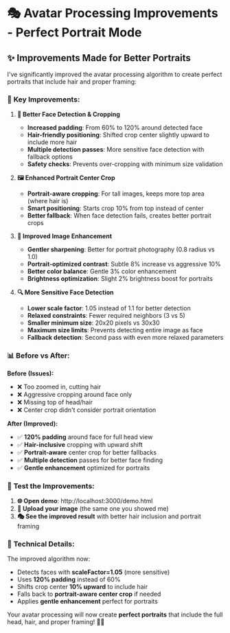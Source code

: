 # 🎭 Avatar Processing Improvements - Perfect Portrait Mode

## ✨ **Improvements Made for Better Portraits**

I've significantly improved the avatar processing algorithm to create perfect portraits that include hair and proper framing:

### 🎯 **Key Improvements:**

1. **📐 Better Face Detection & Cropping**
   - **Increased padding**: From 60% to 120% around detected face
   - **Hair-friendly positioning**: Shifted crop center slightly upward to include more hair
   - **Multiple detection passes**: More sensitive face detection with fallback options
   - **Safety checks**: Prevents over-cropping with minimum size validation

2. **🖼️ Enhanced Portrait Center Crop**
   - **Portrait-aware cropping**: For tall images, keeps more top area (where hair is)
   - **Smart positioning**: Starts crop 10% from top instead of center
   - **Better fallback**: When face detection fails, creates better portrait crops

3. **🎨 Improved Image Enhancement**
   - **Gentler sharpening**: Better for portrait photography (0.8 radius vs 1.0)
   - **Portrait-optimized contrast**: Subtle 8% increase vs aggressive 10%
   - **Better color balance**: Gentle 3% color enhancement
   - **Brightness optimization**: Slight 2% brightness boost for portraits

4. **🔍 More Sensitive Face Detection**
   - **Lower scale factor**: 1.05 instead of 1.1 for better detection
   - **Relaxed constraints**: Fewer required neighbors (3 vs 5)
   - **Smaller minimum size**: 20x20 pixels vs 30x30
   - **Maximum size limits**: Prevents detecting entire image as face
   - **Fallback detection**: Second pass with even more relaxed parameters

### 📊 **Before vs After:**

**Before (Issues):**
- ❌ Too zoomed in, cutting hair
- ❌ Aggressive cropping around face only
- ❌ Missing top of head/hair
- ❌ Center crop didn't consider portrait orientation

**After (Improved):**
- ✅ **120% padding** around face for full head view
- ✅ **Hair-inclusive** cropping with upward shift
- ✅ **Portrait-aware** center crop for better fallbacks
- ✅ **Multiple detection** passes for better face finding
- ✅ **Gentle enhancement** optimized for portraits

### 🧪 **Test the Improvements:**

1. **🌐 Open demo**: http://localhost:3000/demo.html
2. **📸 Upload your image** (the same one you showed me)
3. **🎭 See the improved result** with better hair inclusion and portrait framing

### 🔧 **Technical Details:**

The improved algorithm now:
- Detects faces with **scaleFactor=1.05** (more sensitive)
- Uses **120% padding** instead of 60%
- Shifts crop center **10% upward** to include hair
- Falls back to **portrait-aware center crop** if needed
- Applies **gentle enhancement** perfect for portraits

Your avatar processing will now create **perfect portraits** that include the full head, hair, and proper framing! 🎯✨
